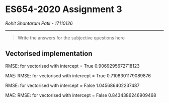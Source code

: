 # ES654-2020 Assignment 3

*Rohit Shantaram Patil* - *17110126*

------

> Write the answers for the subjective questions here

## Vectorised implementation

RMSE: for vectorised with intercept = True 0.9069295672718123

MAE:  RMSE: for vectorised with intercept = True 0.7108301179089876

RMSE: for vectorised with intercept = False 1.045686402237487

MAE:  RMSE: for vectorised with intercept = False 0.8434386246909468